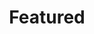 ---
layout: layouts/base.njk
tags: ['featured']
order: 1
title: Featured
click_through: true
price: '$7.75'
description: |
    Served with beans, rice, cheese, pico de gallo, and sour cream. Your choice of filling.
image: 
---